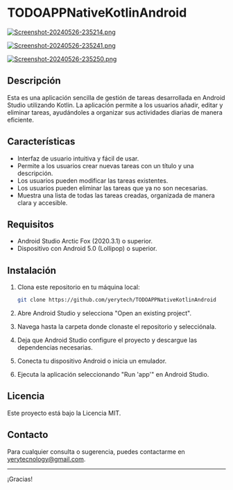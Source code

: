 ﻿# TODOAPPNativeKotlinAndroid
[![Screenshot-20240526-235214.png](https://i.postimg.cc/jSRV4RF9/Screenshot-20240526-235214.png)](https://postimg.cc/HVvPp1H4)

[![Screenshot-20240526-235241.png](https://i.postimg.cc/SxdBZw0K/Screenshot-20240526-235241.png)](https://postimg.cc/rDdZsZw6)

[![Screenshot-20240526-235250.png](https://i.postimg.cc/Jhh9SPm5/Screenshot-20240526-235250.png)](https://postimg.cc/fV6297VV)


## Descripción

Esta es una aplicación sencilla de gestión de tareas desarrollada en Android Studio utilizando Kotlin. La aplicación permite a los usuarios añadir, editar y eliminar tareas, ayudándoles a organizar sus actividades diarias de manera eficiente.

## Características

- Interfaz de usuario intuitiva y fácil de usar.
- Permite a los usuarios crear nuevas tareas con un título y una descripción.
- Los usuarios pueden modificar las tareas existentes.
- Los usuarios pueden eliminar las tareas que ya no son necesarias.
- Muestra una lista de todas las tareas creadas, organizada de manera clara y accesible.

## Requisitos

- Android Studio Arctic Fox (2020.3.1) o superior.
- Dispositivo con Android 5.0 (Lollipop) o superior.

## Instalación

1. Clona este repositorio en tu máquina local:
    ```sh
    git clone https://github.com/yerytech/TODOAPPNativeKotlinAndroid
    ```

2. Abre Android Studio y selecciona "Open an existing project".

3. Navega hasta la carpeta donde clonaste el repositorio y selecciónala.

4. Deja que Android Studio configure el proyecto y descargue las dependencias necesarias.

5. Conecta tu dispositivo Android o inicia un emulador.

6. Ejecuta la aplicación seleccionando "Run 'app'" en Android Studio.


## Licencia

Este proyecto está bajo la Licencia MIT.

## Contacto

Para cualquier consulta o sugerencia, puedes contactarme en [yerytecnology@gmail.com](yerytecnology@gmail.com).

---

¡Gracias!
